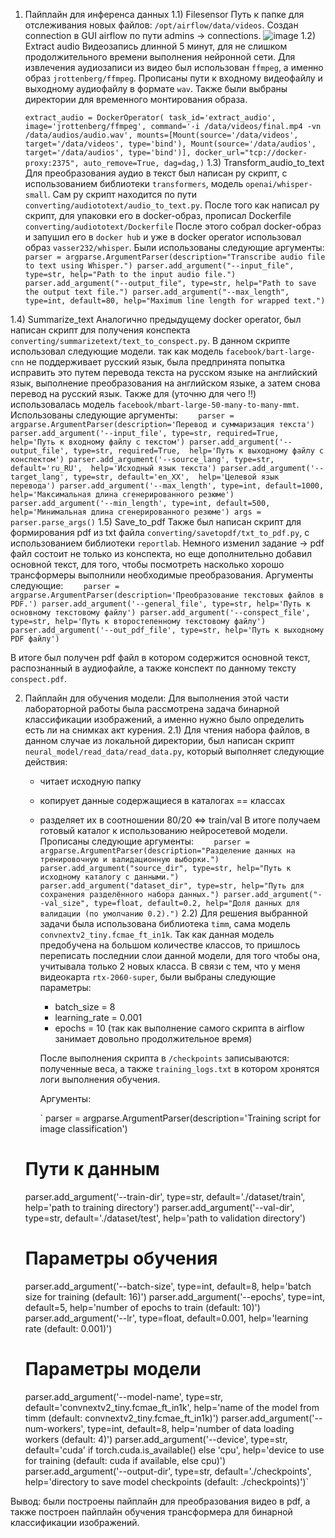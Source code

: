 1) Пайплайн для инференса данных
  1.1) Filesensor
   Путь к папке для отслеживания новых файлов: `/opt/airflow/data/videos`.
   Создан connection в GUI airflow по пути admins -> connections.
   ![image](https://github.com/user-attachments/assets/46cb0138-5edf-4d6d-b8a4-51698790543a)
  1.2) Extract audio
   Видеозапись длинной 5 минут, для не слишком продолжительного времени выполнения нейронной сети.
   Для извлечения аудиозаписи из видео был использован `ffmpeg`, а  именно образ `jrottenberg/ffmpeg`.
   Прописаны пути к входному видеофайлу и выходному аудиофайлу в формате `wav`.
   Также были выбраны директории для временного монтирования образа.

    `extract_audio = DockerOperator(
    task_id='extract_audio',
    image='jrottenberg/ffmpeg',
    command='-i /data/videos/final.mp4 -vn /data/audios/audio.wav',
    mounts=[Mount(source='/data/videos', target='/data/videos', type='bind'),
            Mount(source='/data/audios', target='/data/audios', type='bind')],
    docker_url="tcp://docker-proxy:2375",
    auto_remove=True,
    dag=dag,)`
   1.3) Transform_audio_to_text
   Для преобразования аудио в текст был написан py скрипт, с использованием библиотеки `transformers`,  модель `openai/whisper-small`.
   Сам py скрипт находится по пути `converting/audiototext/audio_to_text.py`. После того как написал py скрипт, для упаковки его в docker-образ, прописал Dockerfile `converting/audiototext/Dockerfile`
   После этого собрал docker-образ и запушил его в `docker hub` и уже в docker operator использовал образ `vasser232/whisper`.
   Были использованы следующие аргументы:
   `parser = argparse.ArgumentParser(description="Transcribe audio file to text using Whisper.")
parser.add_argument("--input_file", type=str, help="Path to the input audio file.")
parser.add_argument("--output_file", type=str, help="Path to save the output text file.")
parser.add_argument("--max_length", type=int, default=80, help="Maximum line length for wrapped text.")`

  1.4) Summarize_text
  Аналогично предыдущему docker operator, был написан скрипт для получения конспекта `converting/summarizetext/text_to_conspect.py`. В данном скрипте использовал следующие модели. 
  так как модель `facebook/bart-large-cnn` не поддерживает русский язык, была предпринята попытка исправить это путем перевода текста на русском языке на английский язык, выполнение преобразования на английском языке, а затем снова перевод на русский язык. Также для (уточню для чего !!) использовалась модель `facebook/mbart-large-50-many-to-many-mmt`.
  Использованы следующие аргументы:
  `    parser = argparse.ArgumentParser(description='Перевод и суммаризация текста')
    parser.add_argument('--input_file', type=str, required=True, 
                        help='Путь к входному файлу с текстом')
    parser.add_argument('--output_file', type=str, required=True, 
                        help='Путь к выходному файлу с конспектом')
    parser.add_argument('--source_lang', type=str, default='ru_RU', 
                        help='Исходный язык текста')
    parser.add_argument('--target_lang', type=str, default='en_XX', 
                        help='Целевой язык перевода')
    parser.add_argument('--max_length', type=int, default=1000, 
                        help='Максимальная длина сгенерированного резюме')
    parser.add_argument('--min_length', type=int, default=500, 
                        help='Минимальная длина сгенерированного резюме')
    args = parser.parse_args()`
  1.5) Save_to_pdf
  Также был написан скрипт для формирования pdf из txt файла `converting/savetopdf/txt_to_pdf.py`, с использованием библиотеки `reportlab`. Немного изменил задание -> pdf файл состоит не только из конспекта, но еще дополнительно добавил основной текст, для того, чтобы посмотреть насколько хорошо трансформеры выполнили необходимые преобразования.
  Аргументы следующие:
  `    parser = argparse.ArgumentParser(description='Преобразование текстовых файлов в PDF.')
    parser.add_argument('--general_file', type=str, help='Путь к основному текстовому файлу')
    parser.add_argument('--conspect_file', type=str, help='Путь к второстепенному текстовому файлу')
    parser.add_argument('--out_pdf_file', type=str, help='Путь к выходному PDF файлу')`

В итоге был получен pdf файл в котором содержится основной текст, распознанный в аудиофайле, а также конспект по данному тексту `conspect.pdf`.

2) Пайплайн для обучения модели:
Для выполнения этой части лабораторной работы была рассмотрена задача бинарной классификации изображений, а именно нужно было определить есть ли на снимках акт курения.
2.1) Для чтения набора файлов, в данном случае из локальной директории, был написан скрипт `neural_model/read_data/read_data.py`, который выполняет следующие действия:
   - читает исходную папку
   - копирует данные содержащиеся в каталогах == классах
   - разделяет их в соотношении 80/20 <=> train/val
   В итоге получаем готовый каталог к использованию нейросетевой модели.
   Прописаны следующие аргументы:
`    parser = argparse.ArgumentParser(description="Разделение данных на тренировочную и валидационную выборки.")
    parser.add_argument("source_dir", type=str, help="Путь к исходному каталогу с данными.")
    parser.add_argument("dataset_dir", type=str, help="Путь для сохранения разделённого набора данных.")
    parser.add_argument("--val_size", type=float, default=0.2, help="Доля данных для валидации (по умолчанию 0.2).")`
2.2) Для решения выбранной задачи была использована библиотека `timm`, сама модель `convnextv2_tiny.fcmae_ft_in1k`.
     Так как данная модель предобучена на большом количестве классов, то пришлось переписать последнии слои данной модели, для того чтобы она, учитывала только 2 новых класса.
     В связи с тем, что у меня видеокарта `rtx-2060-super`, были выбраны следующие параметры:
     - batch_size = 8
     - learning_rate = 0.001
     - epochs = 10 (так как выполнение самого скрипта в airflow занимает довольно продолжительное время)

     После выполнения скрипта в `/checkpoints` записываются: полученные веса, а также `training_logs.txt` в котором хронятся логи выполнения обучения.

     Аргументы:

     `    parser = argparse.ArgumentParser(description='Training script for image classification')
    
    # Пути к данным
    parser.add_argument('--train-dir', type=str, default='./dataset/train',
                        help='path to training directory')
    parser.add_argument('--val-dir', type=str, default='./dataset/test',
                        help='path to validation directory')
    
    # Параметры обучения
    parser.add_argument('--batch-size', type=int, default=8,
                        help='batch size for training (default: 16)')
    parser.add_argument('--epochs', type=int, default=5,
                        help='number of epochs to train (default: 10)')
    parser.add_argument('--lr', type=float, default=0.001,
                        help='learning rate (default: 0.001)')
    
    # Параметры модели
    parser.add_argument('--model-name', type=str, default='convnextv2_tiny.fcmae_ft_in1k',
                        help='name of the model from timm (default: convnextv2_tiny.fcmae_ft_in1k)')
    parser.add_argument('--num-workers', type=int, default=8,
                        help='number of data loading workers (default: 4)')
    parser.add_argument('--device', type=str, default='cuda' if torch.cuda.is_available() else 'cpu',
                        help='device to use for training (default: cuda if available, else cpu)')
    parser.add_argument('--output-dir', type=str, default='./checkpoints',
                        help='directory to save model checkpoints (default: ./checkpoints)')`
   

Вывод: были построены пайплайн для преобразования видео в pdf, а также построен пайплайн обучения трансформера для бинарной классификации изображений.

  
    
  
